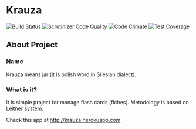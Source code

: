 # Krauza

[![Build Status](https://travis-ci.org/mejt/Krauza.svg?branch=master)](https://travis-ci.org/mejt/Krauza)
[![Scrutinizer Code Quality](https://scrutinizer-ci.com/g/mejt/Krauza/badges/quality-score.png?b=master)](https://scrutinizer-ci.com/g/mejt/Krauza/?branch=master)
[![Code Climate](https://codeclimate.com/github/mejt/FlashCards/badges/gpa.svg)](https://codeclimate.com/github/mejt/FlashCards)
[![Test Coverage](https://codeclimate.com/github/mejt/FlashCards/badges/coverage.svg)](https://codeclimate.com/github/mejt/FlashCards/coverage)

## About Project
### Name
Krauza means jar (it is polish word in Silesian dialect).

### What is it?
It is simple project for manage flash cards (fiches). Metodology is based on [Leitner system](https://en.wikipedia.org/wiki/Leitner_system).

Check this app at http://krauza.herokuapp.com
